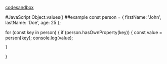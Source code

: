 
[codesandbox](https://codesandbox.io/p/sandbox/dazzling-kilby-zirrti?file=%2Fharrystyles%2Fnostyle.css&workspace=%257B%2522activeFileId%2522%253A%2522cl9rbu8af00iilripg3hxeiv8%2522%252C%2522openFiles%2522%253A%255B%2522%252FREADME.md%2522%252C%2522%252Fjs%252Fapp.js%2522%252C%2522%252Fpackage.json%2522%252C%2522%252Findex.html%2522%252C%2522%252Fharrystyles%252Fnostyle.css%2522%255D%252C%2522sidebarPanel%2522%253A%2522EXPLORER%2522%252C%2522gitSidebarPanel%2522%253A%2522COMMIT%2522%252C%2522sidekickItems%2522%253A%255B%257B%2522type%2522%253A%2522PREVIEW%2522%252C%2522taskId%2522%253A%2522dev%2522%252C%2522port%2522%253A5173%252C%2522key%2522%253A%2522cl9rbi7tg000m356haboke2jk%2522%252C%2522isMinimized%2522%253Afalse%257D%255D%257D)


#JavaScript Object.values()
##example
const person = {
    firstName: 'John',
    lastName: 'Doe',
    age: 25
};

for (const key in person) {
    if (person.hasOwnProperty(key)) {
        const value = person[key];
        console.log(value);

    }
}
